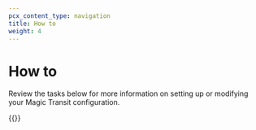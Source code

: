 ```yaml
---
pcx_content_type: navigation
title: How to
weight: 4
---
```


# How to

Review the tasks below for more information on setting up or modifying your Magic Transit configuration.

{{<directory-listing>}}
